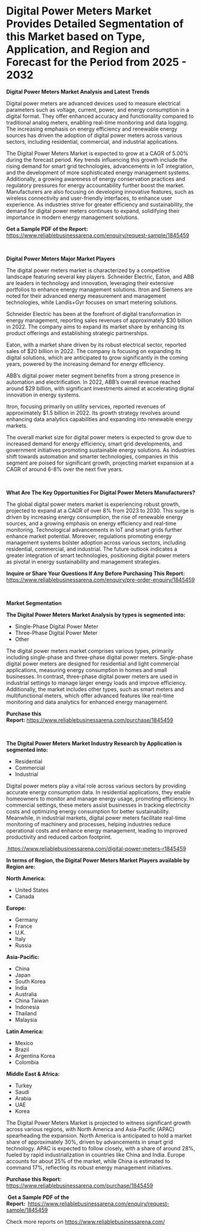 <p><h1>Digital Power Meters Market Provides Detailed Segmentation of this Market based on Type, Application, and Region and Forecast for the Period from 2025 - 2032</h1></p><p><strong>Digital Power Meters Market Analysis and Latest Trends</strong></p>
<p><p>Digital power meters are advanced devices used to measure electrical parameters such as voltage, current, power, and energy consumption in a digital format. They offer enhanced accuracy and functionality compared to traditional analog meters, enabling real-time monitoring and data logging. The increasing emphasis on energy efficiency and renewable energy sources has driven the adoption of digital power meters across various sectors, including residential, commercial, and industrial applications.</p><p>The Digital Power Meters Market is expected to grow at a CAGR of 5.00% during the forecast period. Key trends influencing this growth include the rising demand for smart grid technologies, advancements in IoT integration, and the development of more sophisticated energy management systems. Additionally, a growing awareness of energy conservation practices and regulatory pressures for energy accountability further boost the market. Manufacturers are also focusing on developing innovative features, such as wireless connectivity and user-friendly interfaces, to enhance user experience. As industries strive for greater efficiency and sustainability, the demand for digital power meters continues to expand, solidifying their importance in modern energy management solutions.</p></p>
<p><strong>Get a Sample PDF of the Report:&nbsp;</strong> <a href="https://www.reliablebusinessarena.com/enquiry/request-sample/1845459?utm_campaign=2458&utm_medium=2&utm_source=Github&utm_content=ia&utm_term=15022025&utm_id=digital-power-meters">https://www.reliablebusinessarena.com/enquiry/request-sample/1845459</a></p>
<p>&nbsp;</p>
<p><strong>Digital Power Meters Major Market Players</strong></p>
<p><p>The digital power meters market is characterized by a competitive landscape featuring several key players. Schneider Electric, Eaton, and ABB are leaders in technology and innovation, leveraging their extensive portfolios to enhance energy management solutions. Itron and Siemens are noted for their advanced energy measurement and management technologies, while Landis+Gyr focuses on smart metering solutions. </p><p>Schneider Electric has been at the forefront of digital transformation in energy management, reporting sales revenues of approximately $30 billion in 2022. The company aims to expand its market share by enhancing its product offerings and establishing strategic partnerships.</p><p>Eaton, with a market share driven by its robust electrical sector, reported sales of $20 billion in 2022. The company is focusing on expanding its digital solutions, which are anticipated to grow significantly in the coming years, powered by the increasing demand for energy efficiency.</p><p>ABB’s digital power meter segment benefits from a strong presence in automation and electrification. In 2022, ABB’s overall revenue reached around $29 billion, with significant investments aimed at accelerating digital innovation in energy systems.</p><p>Itron, focusing primarily on utility services, reported revenues of approximately $1.5 billion in 2022. Its growth strategy revolves around enhancing data analytics capabilities and expanding into renewable energy markets.</p><p>The overall market size for digital power meters is expected to grow due to increased demand for energy efficiency, smart grid developments, and government initiatives promoting sustainable energy solutions. As industries shift towards automation and smarter technologies, companies in this segment are poised for significant growth, projecting market expansion at a CAGR of around 6-8% over the next five years.</p></p>
<p>&nbsp;</p>
<p><strong>What Are The Key Opportunities For Digital Power Meters Manufacturers?</strong></p>
<p><p>The global digital power meters market is experiencing robust growth, projected to expand at a CAGR of over 8% from 2023 to 2030. This surge is driven by increasing energy consumption, the rise of renewable energy sources, and a growing emphasis on energy efficiency and real-time monitoring. Technological advancements in IoT and smart grids further enhance market potential. Moreover, regulations promoting energy management systems bolster adoption across various sectors, including residential, commercial, and industrial. The future outlook indicates a greater integration of smart technologies, positioning digital power meters as pivotal in energy sustainability and management strategies.</p></p>
<p><strong>Inquire or Share Your Questions If Any Before Purchasing This Report:</strong> <a href="https://www.reliablebusinessarena.com/enquiry/pre-order-enquiry/1845459?utm_campaign=2458&utm_medium=2&utm_source=Github&utm_content=ia&utm_term=15022025&utm_id=digital-power-meters">https://www.reliablebusinessarena.com/enquiry/pre-order-enquiry/1845459</a></p>
<p>&nbsp;</p>
<p><strong>Market Segmentation</strong></p>
<p><strong>The Digital Power Meters Market Analysis by types is segmented into:</strong></p>
<p><ul><li>Single-Phase Digital Power Meter</li><li>Three-Phase Digital Power Meter</li><li>Other</li></ul></p>
<p><p>The digital power meters market comprises various types, primarily including single-phase and three-phase digital power meters. Single-phase digital power meters are designed for residential and light commercial applications, measuring energy consumption in homes and small businesses. In contrast, three-phase digital power meters are used in industrial settings to manage larger energy loads and improve efficiency. Additionally, the market includes other types, such as smart meters and multifunctional meters, which offer advanced features like real-time monitoring and data analytics for enhanced energy management.</p></p>
<p><strong>Purchase this Report:&nbsp;</strong><a href="https://www.reliablebusinessarena.com/purchase/1845459?utm_campaign=2458&utm_medium=2&utm_source=Github&utm_content=ia&utm_term=15022025&utm_id=digital-power-meters">https://www.reliablebusinessarena.com/purchase/1845459</a></p>
<p>&nbsp;</p>
<p><strong>The Digital Power Meters Market Industry Research by Application is segmented into:</strong></p>
<p><ul><li>Residential</li><li>Commercial</li><li>Industrial</li></ul></p>
<p><p>Digital power meters play a vital role across various sectors by providing accurate energy consumption data. In residential applications, they enable homeowners to monitor and manage energy usage, promoting efficiency. In commercial settings, these meters assist businesses in tracking electricity costs and optimizing energy consumption for better sustainability. Meanwhile, in industrial markets, digital power meters facilitate real-time monitoring of machinery and processes, helping industries reduce operational costs and enhance energy management, leading to improved productivity and reduced carbon footprint.</p></p>
<p><a href="https://www.reliablebusinessarena.com/digital-power-meters-r1845459?utm_campaign=2458&utm_medium=2&utm_source=Github&utm_content=ia&utm_term=15022025&utm_id=digital-power-meters">&nbsp;https://www.reliablebusinessarena.com/digital-power-meters-r1845459</a></p>
<p><strong>In terms of Region, the Digital Power Meters Market Players available by Region are:</strong></p>
<p>
    <p> <strong> North America: </strong>
        <ul>
            <li>United States</li>
            <li>Canada</li>
        </ul>
        </p> 
    <p> <strong> Europe: </strong>
        <ul>
            <li>Germany</li>
            <li>France</li>
            <li>U.K.</li>
            <li>Italy</li>
            <li>Russia</li>
        </ul>
        </p> 
    <p> <strong> Asia-Pacific: </strong>
        <ul>
            <li>China</li>
            <li>Japan</li>
            <li>South Korea</li>
            <li>India</li>
            <li>Australia</li>
            <li>China Taiwan</li>
            <li>Indonesia</li>
            <li>Thailand</li>
            <li>Malaysia</li>
        </ul>
        </p> 
    <p> <strong> Latin America: </strong>
        <ul>
            <li>Mexico</li>
            <li>Brazil</li>
            <li>Argentina Korea</li>
            <li>Colombia</li>
        </ul>
        </p> 
    <p> <strong> Middle East & Africa: </strong>
        <ul>
            <li>Turkey</li>
            <li>Saudi</li>
            <li>Arabia</li>
            <li>UAE</li>
            <li>Korea</li>
        </ul>
    </p>
    </p>
<p><p>The Digital Power Meters Market is projected to witness significant growth across various regions, with North America and Asia-Pacific (APAC) spearheading the expansion. North America is anticipated to hold a market share of approximately 30%, driven by advancements in smart grid technology. APAC is expected to follow closely, with a share of around 28%, fueled by rapid industrialization in countries like China and India. Europe accounts for about 25% of the market, while China is estimated to command 17%, reflecting its robust energy management initiatives.</p></p>
<p><strong>Purchase this Report: </strong><a href="https://www.reliablebusinessarena.com/purchase/1845459?utm_campaign=2458&utm_medium=2&utm_source=Github&utm_content=ia&utm_term=15022025&utm_id=digital-power-meters">https://www.reliablebusinessarena.com/purchase/1845459</a></p>
<p>&nbsp;<strong>Get a Sample PDF of the Report:&nbsp;&nbsp;</strong><a href="https://www.reliablebusinessarena.com/enquiry/request-sample/1845459?utm_campaign=2458&utm_medium=2&utm_source=Github&utm_content=ia&utm_term=15022025&utm_id=digital-power-meters">https://www.reliablebusinessarena.com/enquiry/request-sample/1845459</a></p>
<p><strong></strong></p>
<p>Check more reports on <a href="https://www.reliablebusinessarena.com/?utm_campaign=2458&utm_medium=2&utm_source=Github&utm_content=ia&utm_term=15022025&utm_id=digital-power-meters">https://www.reliablebusinessarena.com/</a></p>